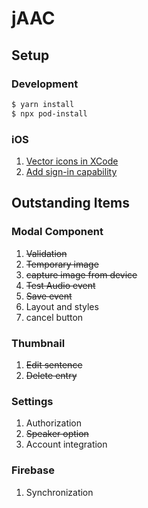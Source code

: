 # jAAC

## Setup

### Development

```bash
$ yarn install
$ npx pod-install
```

### iOS

1. [Vector icons in XCode](https://github.com/oblador/react-native-vector-icons#ios)
1. [Add sign-in capability](https://stackoverflow.com/a/62897820)

## Outstanding Items

### Modal Component

1. ~~Validation~~
1. ~~Temporary image~~
1. ~~capture image from device~~
1. ~~Test Audio event~~
1. ~~Save event~~
1. Layout and styles
1. cancel button

### Thumbnail

1. ~~Edit sentence~~
1. ~~Delete entry~~

### Settings

1. Authorization
1. ~~Speaker option~~
1. Account integration

### Firebase

1. Synchronization
